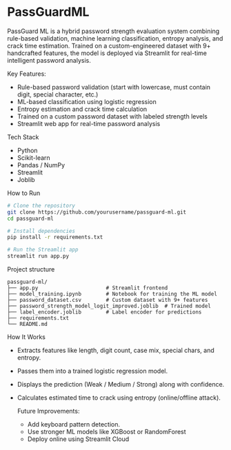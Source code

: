 # PassGuardML
PassGuard ML  is a hybrid password strength evaluation system combining rule-based validation, machine learning classification, entropy analysis, and crack time estimation. Trained on a custom-engineered dataset with 9+ handcrafted features, the model is deployed via Streamlit for real-time intelligent password analysis.

Key Features:
-  Rule-based password validation (start with lowercase, must contain digit, special character, etc.)
-  ML-based classification using logistic regression
-  Entropy estimation and crack time calculation
-  Trained on a custom password dataset with labeled strength levels
-  Streamlit web app for real-time password analysis

  
 Tech Stack
- Python
- Scikit-learn
- Pandas / NumPy
- Streamlit
- Joblib
  
How to Run
```bash
# Clone the repository
git clone https://github.com/yourusername/passguard-ml.git
cd passguard-ml

# Install dependencies
pip install -r requirements.txt

# Run the Streamlit app
streamlit run app.py
```
  Project structure
 ```
passguard-ml/
├── app.py                      # Streamlit frontend
├── model_training.ipynb        # Notebook for training the ML model
├── password_dataset.csv        # Custom dataset with 9+ features
├── password_strength_model_logit_improved.joblib  # Trained model
├── label_encoder.joblib        # Label encoder for predictions
├── requirements.txt
└── README.md
```
 How It Works
- Extracts features like length, digit count, case mix, special chars, and entropy.
- Passes them into a trained logistic regression model.
- Displays the prediction (Weak / Medium / Strong) along with confidence.
- Calculates estimated time to crack using entropy (online/offline attack).
  
  Future Improvements:
   - Add keyboard pattern detection.
   - Use stronger ML models like XGBoost or RandomForest
   - Deploy online using Streamlit Cloud
